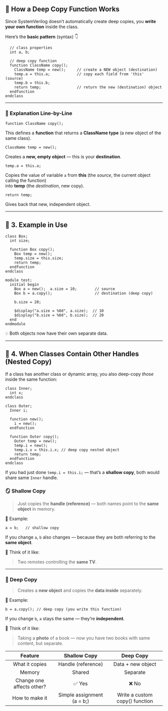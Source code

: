 
## 🧱 How a Deep Copy Function Works

Since SystemVerilog doesn’t automatically create deep copies, you **write your own function** inside the class.

Here’s the **basic pattern** (syntax) 👇

```class ClassName;
  // class properties
  int a, b;

  // deep copy function
  function ClassName copy();
    ClassName temp = new();     // create a NEW object (destination)
    temp.a = this.a;            // copy each field from 'this' (source)
    temp.b = this.b;
    return temp;                // return the new (destination) object
  endfunction
endclass
``` 

----------

### 💬 Explanation Line-by-Line

`function ClassName copy();` 

This defines a **function** that returns a **ClassName type** (a new object of the same class).

`ClassName temp = new();` 

Creates a **new, empty object** — this is your **destination**.

`temp.a = this.a;` 

Copies the value of variable `a` from **this** (the _source_, the current object calling the function)  
into **temp** (the _destination_, new copy).

`return temp;` 

Gives back that new, independent object.

----------

## 🧠 3. Example in Use

```
class Box;
  int size;

  function Box copy();
    Box temp = new();
    temp.size = this.size;
    return temp;
  endfunction
endclass

module test;
  initial begin
    Box a = new();  a.size = 10;        // source
    Box b = a.copy();                   // destination (deep copy)

    b.size = 20;

    $display("a.size = %0d", a.size);  // 10
    $display("b.size = %0d", b.size);  // 20
  end
endmodule
``` 

💡 Both objects now have their own separate data.

----------

## 🧬 4. When Classes Contain Other Handles (Nested Copy)

If a class has another class or dynamic array, you also deep-copy _those_ inside the same function:

```
class Inner;
  int x;
endclass

class Outer;
  Inner i;

  function new();
    i = new();
  endfunction

  function Outer copy();
    Outer temp = new();
    temp.i = new();
    temp.i.x = this.i.x; // deep copy nested object
    return temp;
  endfunction
endclass
``` 

If you had just done `temp.i = this.i;` — that’s a **shallow copy**, both would share same `Inner` handle.


### 🪞 **Shallow Copy**

> Just copies the **handle (reference)** — both names point to the **same object** in memory.

📘 Example:

`a = b;   // shallow copy` 

If you change `a`, `b` also changes — because they are both referring to the **same object**.

🧠 Think of it like:

> Two remotes controlling the **same TV**.

----------

### 🧊 **Deep Copy**

> Creates a **new object** and copies the **data inside** separately.

📘 Example:

`b = a.copy(); // deep copy (you write this function)` 

If you change `b`, `a` stays the same — they’re **independent**.

🧠 Think of it like:

> Taking a **photo** of a book — now you have two books with same content, but separate.

|          Feature          |        Shallow Copy        |            Deep Copy           |
|:-------------------------:|:--------------------------:|:------------------------------:|
| What it copies            | Handle (reference)         | Data + new object              |
| Memory                    | Shared                     | Separate                       |
| Change one affects other? | ✅ Yes                      | ❌ No                           |
| How to make it            | Simple assignment (a = b;) | Write a custom copy() function |